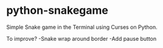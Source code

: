 # python-snakegame

Simple Snake game in the Terminal using Curses on Python.

To improve? -Snake wrap around border -Add pause button
